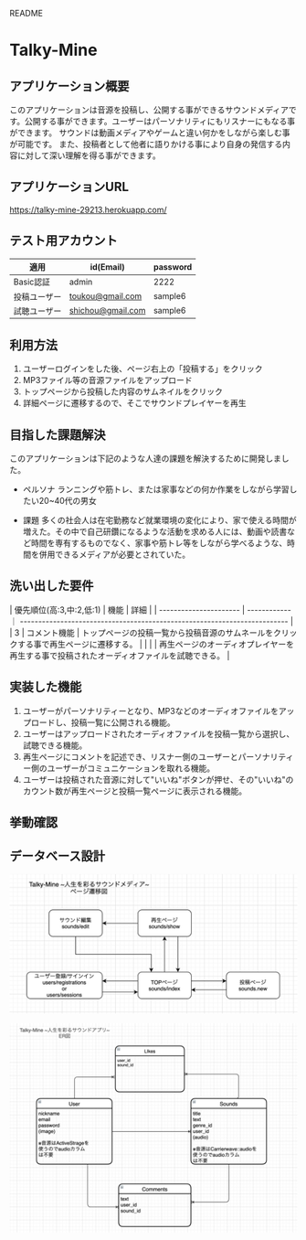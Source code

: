 README

# Talky-Mine

## アプリケーション概要
このアプリケーションは音源を投稿し、公開する事ができるサウンドメディアです。公開する事ができます。ユーザーはパーソナリティにもリスナーにもなる事ができます。
サウンドは動画メディアやゲームと違い何かをしながら楽しむ事が可能です。
また、投稿者として他者に語りかける事により自身の発信する内容に対して深い理解を得る事ができます。

## アプリケーションURL
https://talky-mine-29213.herokuapp.com/

## テスト用アカウント

| 適用         | id(Email)         | password   |
| ----------- | ----------------- | ---------- |
| Basic認証    | admin             | 2222       |
| 投稿ユーザー   | toukou@gmail.com  | sample6    |
| 試聴ユーザー   | shichou@gmail.com | sample6    |

## 利用方法

1. ユーザーログインをした後、ページ右上の「投稿する」をクリック
2. MP3ファイル等の音源ファイルをアップロード
3. トップページから投稿した内容のサムネイルをクリック
4. 詳細ページに遷移するので、そこでサウンドプレイヤーを再生

## 目指した課題解決
このアプリケーションは下記のような人達の課題を解決するために開発しました。

* ペルソナ
ランニングや筋トレ、または家事などの何か作業をしながら学習したい20~40代の男女

* 課題
多くの社会人は在宅勤務など就業環境の変化により、家で使える時間が増えた。その中で自己研鑽になるような活動を求める人には、動画や読書など時間を専有するものでなく、家事や筋トレ等をしながら学べるような、時間を併用できるメディアが必要とされていた。

## 洗い出した要件
 
| 優先順位(高:3,中:2,低:1) | 機能          | 詳細                                                                       |
| ---------------------- | ------------ ｜ ------------------------------------------------------------------------- |
| 3                      | コメント機能    | トップページの投稿一覧から投稿音源のサムネールをクリックする事で再生ページに遷移する。   |
|                        |               | 再生ページのオーディオプレイヤーを再生する事で投稿されたオーディオファイルを試聴できる。  |
<!-- | ---------------------- | ------------- | -------------------------------------------------------------------------- | -->









## 実装した機能

1. ユーザーがパーソナリティーとなり、MP3などのオーディオファイルをアップロードし、投稿一覧に公開される機能。
2. ユーザーはアップロードされたオーディオファイルを投稿一覧から選択し、試聴できる機能。
3. 再生ページにコメントを記述でき、リスナー側のユーザーとパーソナリティー側のユーザーがコミュニケーションを取れる機能。
4. ユーザーは投稿された音源に対して"いいね"ボタンが押せ、その"いいね"のカウント数が再生ページと投稿一覧ページに表示される機能。


## 挙動確認

## データベース設計
![ページ遷移図](./app/assets/images/TalkyMine_Moving.png)

![ER図](./app/assets/images/TalkyMine_ERMAP.png)
